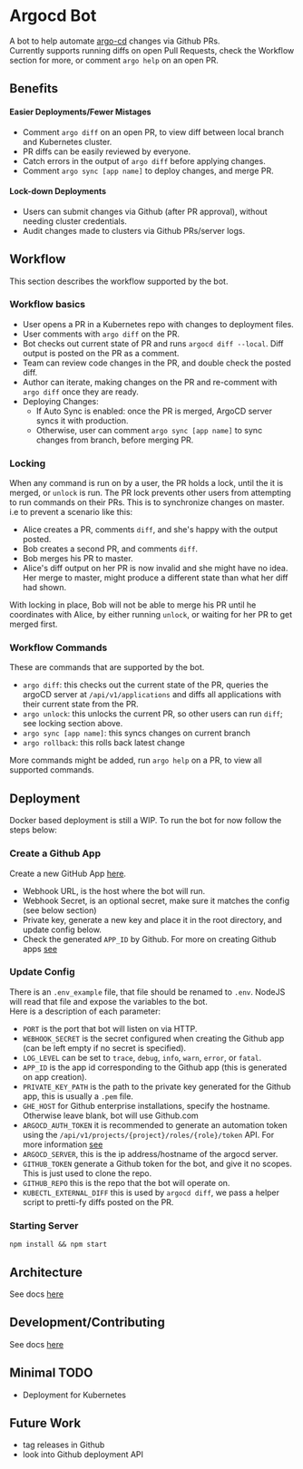 # Argocd Bot
A bot to help automate [argo-cd](https://github.com/argoproj/argo-cd) changes via Github PRs.  
Currently supports running diffs on open Pull Requests, check the Workflow section for more, or comment `argo help` on an open PR.  

## Benefits
#### Easier Deployments/Fewer Mistages
- Comment `argo diff` on an open PR, to view diff between local branch and Kubernetes cluster.
- PR diffs can be easily reviewed by everyone.
- Catch errors in the output of `argo diff` before applying changes.
- Comment `argo sync [app name]` to deploy changes, and merge PR.

#### Lock-down Deployments
- Users can submit changes via Github (after PR approval), without needing cluster credentials.
- Audit changes made to clusters via Github PRs/server logs.

## Workflow
This section describes the workflow supported by the bot.

### Workflow basics
- User opens a PR in a Kubernetes repo with changes to deployment files.
- User comments with `argo diff` on the PR.
- Bot checks out current state of PR and runs `argocd diff --local`. Diff output is posted on the PR as a comment.
- Team can review code changes in the PR, and double check the posted diff.
- Author can iterate, making changes on the PR and re-comment with `argo diff` once they are ready.
- Deploying Changes:
  - If Auto Sync is enabled: once the PR is merged, ArgoCD server syncs it with production.
  - Otherwise, user can comment `argo sync [app name]` to sync changes from branch, before merging PR.

### Locking
When any command is run on by a user, the PR holds a lock, until the it is merged, or `unlock` is run.
The PR lock prevents other users from attempting to run commands on their PRs. This is to synchronize changes on master.  
i.e to prevent a scenario like this:
- Alice creates a PR, comments `diff`, and she's happy with the output posted.
- Bob creates a second PR, and comments `diff`.
- Bob merges his PR to master.
- Alice's diff output on her PR is now invalid and she might have no idea. Her merge to master, might produce a different state than what her diff had shown.

With locking in place, Bob will not be able to merge his PR until he coordinates with Alice, by either running `unlock`, or waiting for her PR to get merged first.

### Workflow Commands
These are commands that are supported by the bot.
- `argo diff`: this checks out the current state of the PR, queries the argoCD server at `/api/v1/applications` and diffs all applications with their current state from the PR.
- `argo unlock`: this unlocks the current PR, so other users can run `diff`; see locking section above.
- `argo sync [app name]`: this syncs changes on current branch
- `argo rollback`: this rolls back latest change

More commands might be added, run `argo help` on a PR, to view all supported commands.

## Deployment
Docker based deployment is still a WIP.
To run the bot for now follow the steps below:

### Create a Github App
Create a new GitHub App [here](https://github.com/settings/apps/new).  
- Webhook URL, is the host where the bot will run.
- Webhook Secret, is an optional secret, make sure it matches the config (see below section)
- Private key, generate a new key and place it in the root directory, and update config below.
- Check the generated `APP_ID` by Github.
For more on creating Github apps [see](https://probot.github.io/docs/development/#manually-configuring-a-github-app)

### Update Config
There is an `.env_example` file, that file should be renamed to `.env`. NodeJS will read that file and expose the variables to the bot.  
Here is a description of each parameter:
- `PORT` is the port that bot will listen on via HTTP.
- `WEBHOOK_SECRET` is the secret configured when creating the Github app (can be left empty if no secret is specified).
- `LOG_LEVEL` can be set to `trace`, `debug`, `info`, `warn`, `error`, or `fatal`.
- `APP_ID` is the app id corresponding to the Github app (this is generated on app creation).
- `PRIVATE_KEY_PATH` is the path to the private key generated for the Github app, this is usually a `.pem` file.
- `GHE_HOST` for Github enterprise installations, specify the hostname. Otherwise leave blank, bot will use Github.com
- `ARGOCD_AUTH_TOKEN` it is recommended to generate an automation token using the `/api/v1/projects/{project}/roles/{role}/token` API. For more information [see](https://github.com/argoproj/argo-cd/blob/master/docs/security.md#authentication)
- `ARGOCD_SERVER`, this is the ip address/hostname of the argocd server.
- `GITHUB_TOKEN` generate a Github token for the bot, and give it no scopes. This is just used to clone the repo.
- `GITHUB_REPO` this is the repo that the bot will operate on.
- `KUBECTL_EXTERNAL_DIFF` this is used by `argocd diff`, we pass a helper script to pretti-fy diffs posted on the PR.

### Starting Server
`npm install && npm start`


## Architecture
See docs [here](./docs/architecture.md)


## Development/Contributing
See docs [here](docs/development.md)


## Minimal TODO
- Deployment for Kubernetes

## Future Work
- tag releases in Github
- look into Github deployment API
